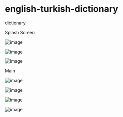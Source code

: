 # english-turkish-dictionary
dictionary

Splash Screen

![image](https://user-images.githubusercontent.com/44523590/171744274-ef122fc5-243f-4692-9438-9e69369105ae.png)

![image](https://user-images.githubusercontent.com/44523590/171744312-3eae442d-fe17-4e14-9a94-337a7436d3ee.png)

![image](https://user-images.githubusercontent.com/44523590/171744333-c2b211a8-3a2c-47fd-8a70-eae5e75bf791.png)

Main

![image](https://user-images.githubusercontent.com/44523590/171744378-1c910008-6c3e-4c9d-91d3-fcf6a0eb4ae6.png)

![image](https://user-images.githubusercontent.com/44523590/171744406-3e2cb9ab-8bc1-41dc-8ec2-961ea8335f66.png)

![image](https://user-images.githubusercontent.com/44523590/171744447-b43450a2-7b64-42fd-935d-7ddac0d5f9c5.png)

![image](https://user-images.githubusercontent.com/44523590/171744476-81f84dc1-d02f-4703-928a-8304f6306f46.png)
